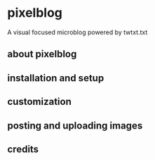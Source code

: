 # pixelblog
A visual focused microblog powered by twtxt.txt

## about pixelblog


## installation and setup


## customization


## posting and uploading images




## credits
